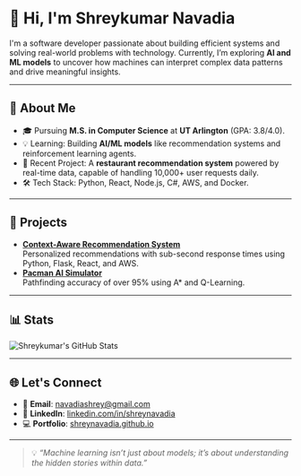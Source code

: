 # 👋 Hi, I'm Shreykumar Navadia

I'm a software developer passionate about building efficient systems and solving real-world problems with technology. Currently, I’m exploring **AI and ML models** to uncover how machines can interpret complex data patterns and drive meaningful insights.

---

## 🌟 About Me
- 🎓 Pursuing **M.S. in Computer Science** at **UT Arlington** (GPA: 3.8/4.0).
- 💡 Learning: Building **AI/ML models** like recommendation systems and reinforcement learning agents.
- 🔭 Recent Project: A **restaurant recommendation system** powered by real-time data, capable of handling 10,000+ user requests daily.
- 🛠 Tech Stack: Python, React, Node.js, C#, AWS, and Docker.

---

## 🚀 Projects
- **[Context-Aware Recommendation System](https://github.com/shreynavadia/project-link)**  
  Personalized recommendations with sub-second response times using Python, Flask, React, and AWS.  
- **[Pacman AI Simulator](https://github.com/shreynavadia/pacman-ai)**  
  Pathfinding accuracy of over 95% using A* and Q-Learning.

---

## 📊 Stats
![Shreykumar's GitHub Stats](https://github-readme-stats.vercel.app/api?username=shreynavadia&show_icons=true&hide_title=true&theme=default)

---

## 🌐 Let's Connect
- 📧 **Email**: [navadiashrey@gmail.com](mailto:navadiashrey@gmail.com)  
- 🔗 **LinkedIn**: [linkedin.com/in/shreynavadia](https://linkedin.com/in/shreynavadia)  
- 💻 **Portfolio**: [shreynavadia.github.io](https://shreynavadia.github.io)

---

> 💡 *“Machine learning isn’t just about models; it’s about understanding the hidden stories within data.”*

